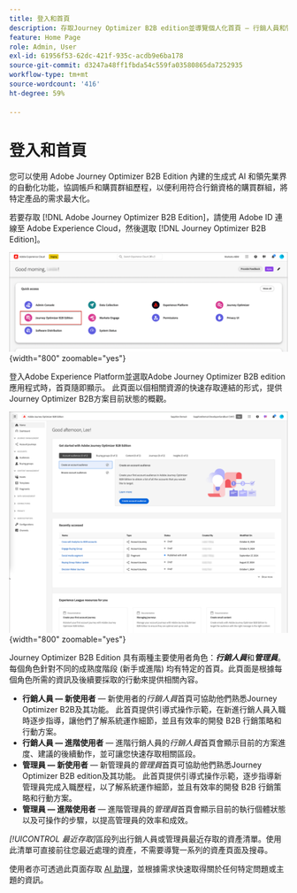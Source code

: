 ```yaml
---
title: 登入和首頁
description: 存取Journey Optimizer B2B edition並導覽個人化首頁 — 行銷人員和管理員可透過快速存取和AI助理使用不同檢視。
feature: Home Page
role: Admin, User
exl-id: 61956f53-62dc-421f-935c-acdb9e6ba178
source-git-commit: d3247a48ff1fbda54c559fa03580865da7252935
workflow-type: tm+mt
source-wordcount: '416'
ht-degree: 59%

---
```


# 登入和首頁

您可以使用 Adobe Journey Optimizer B2B Edition 內建的生成式 AI 和領先業界的自動化功能，協調帳戶和購買群組歷程，以便利用符合行銷資格的購買群組，將特定產品的需求最大化。

<!-- Requirements?
-->
若要存取 [!DNL Adobe Journey Optimizer B2B Edition]，請使用 Adobe ID 連線至 Adobe Experience Cloud，然後選取 [!DNL Journey Optimizer B2B Edition]。

![Adobe Experience Platform 應用程式](./assets/experience-cloud-apps.png){width="800" zoomable="yes"}

登入Adobe Experience Platform並選取Adobe Journey Optimizer B2B edition應用程式時，首頁隨即顯示。 此頁面以<!-- refined insights and-->個相關資源的快速存取連結的形式，提供Journey Optimizer B2B方案目前狀態的概觀。<!-- It also provides information about the ideal next action to take and where to find the comprehensive set of tutorials and documentation. -->

![Journey Optimizer B2B Edition 首頁](./assets/home-page.png){width="800" zoomable="yes"}

Journey Optimizer B2B Edition 具有兩種主要使用者角色：_**行銷人員**_&#x200B;和&#x200B;_**管理員**_。每個角色針對不同的成熟度階段 (新手或進階) 均有特定的首頁。此頁面是根據每個角色所需的資訊及後續要採取的行動來提供相關內容。

* **行銷人員 — 新使用者** — 新使用者的&#x200B;_行銷人員_&#x200B;首頁可協助他們熟悉Journey Optimizer B2B及其功能。 此首頁提供引導式操作示範，在新進行銷人員入職時逐步指導，讓他們了解系統運作細節，並且有效率的開發 B2B 行銷策略和行動方案。
* **行銷人員 — 進階使用者** — 進階行銷人員的&#x200B;_行銷人員_&#x200B;首頁會顯示目前的方案進度、建議的後續動作，並可讓您快速存取相關區段。
* **管理員 — 新使用者** — 新管理員的&#x200B;_管理員_&#x200B;首頁可協助他們熟悉Journey Optimizer B2B edition及其功能。 此首頁提供引導式操作示範，逐步指導新管理員完成入職歷程，以了解系統運作細節，並且有效率的開發 B2B 行銷策略和行動方案。
* **管理員 — 進階使用者** — 進階管理員的&#x200B;_管理員_&#x200B;首頁會顯示目前的執行個體狀態以及可操作的步驟，以提高管理員的效率和成效。

_[!UICONTROL 最近存取]_&#x200B;區段列出行銷人員或管理員最近存取的資產清單。使用此清單可直接前往您最近處理的資產，不需要導覽一系列的資產頁面及搜尋。

使用者亦可透過此頁面存取 [AI 助理](./ai-assistant/ai-assistant-overview.md)，並根據需求快速取得關於任何特定問題或主題的資訊。<!-- and to obtain specific recommendations for their challenges or objectives-->

<!-- 

## Marketer - new user

The Marketer home page for a new user consists of three rows that assist the marketer in getting accustomed to Journey Optimizer B2B and its capabilities. It also provides a view of the latest journeys that have been created, which can serve as a starting point for a new user.

The first row consists of a guided walkthrough for the new marketer to obtain an onboarding walkthrough so that they can understand the nuances of the system and become efficient in developing B2B marketing strategies and initiatives.

The second row consists of the recent AJO B2B journeys that have been created across the platform so that the marketer can get inspiration for the best practices to create an account journey.

The third row consists of the learning resources that can help a marketer gain more information on a specific topic.

## Marketer - advanced user

The Marketer home page for an advanced marketer consists of four rows that assists the marketer in obtaining more information on the current progress of the initiatives and on specific actions and on the next best action to be taken along with quick access to relevant sections.

The first row consists of the next set of actions that a B2B marketer can take based on the previous actions taken and the current state of the initiative, which provides a prompt for the user to make the next move that would align to the objective of the initiatives and help them reach the goals quickly.

The second row consists of the most recent assets accessed by the marketer to make it easier for the marketer to locate them and make updates to the same.

The third row consists of the Key Performance Indicators that can help the marketer gauge the overall performance of the marketing initiatives.

The fourth row consists of the learning resources that can help a marketer gain more information on a specific topic.

## Administrator - new user

The _Admin_ home page for a new administrator consists of three rows that assists the administrator in getting accustomed to Journey Optimizer B2B Edition and its capabilities, and provides a view of the latest journeys that have been created that can serve as a starting point for a new user.

The first row consists of a guided walkthrough for the new marketer to obtain a step-by-step onboarding journey to understand the nuances of the system and become efficient in developing B2B marketing strategies and initiatives with AJO B2B.

The second row consists of the recent assets used by the B2B marketers in a single table to make it easier for the administrator to know which assets are currently under focus.

The third row consists of the learning resources that would help an administrator gain more information on a specific topic.

## Administrator - advanced user

The _Admin_ home page for an advanced administrator consists of four rows that assists the administrator in obtaining more information about the current status of the instance and on specific actions that can be taken to make it more efficient and effective for the marketers.

The first row consists of the next set of actions that an administrator can take based on the previous actions taken and the current state of the instance. It serves as a prompt for the administrator to make the necessary updates to the parameters of the instances such as user permissions or any specific module configurations.

The second row consists of the recent assets used by the B2B marketers in a single table to make it easier for the administrator to know which assets are currently under focus.

The third row consists of the Key Performance Indicators that would help the administrators gauge the progress of the instance in terms of operational parameters such as users and usage.

The fourth row consists of the learning resources that would help the administrator gain more information on a specific topic.

-->